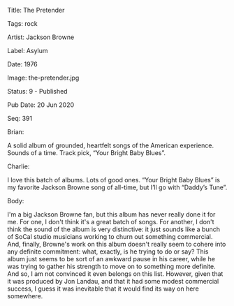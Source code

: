 Title:  The Pretender

Tags:   rock

Artist: Jackson Browne

Label:  Asylum

Date:   1976

Image:  the-pretender.jpg

Status: 9 - Published

Pub Date: 20 Jun 2020

Seq:    391

Brian: 

A solid album of grounded, heartfelt songs of the American experience. Sounds of a time. Track pick, “Your Bright Baby Blues”.


Charlie: 

I love this batch of albums. Lots of good ones. “Your Bright Baby Blues” is my favorite Jackson Browne song of all-time, but I’ll go with “Daddy’s Tune”.


Body: 

I'm a big Jackson Browne fan, but this album has never really done it for me. For one, I don't think it's a great batch of songs. For another, I don't think the sound of the album is very distinctive: it just sounds like a bunch of SoCal studio musicians working to churn out something commercial. And, finally, Browne's work on this album doesn't really seem to cohere into any definite commitment: what, exactly, is he trying to do or say? This album just seems to be sort of an awkward pause in his career, while he was trying to gather his strength to move on to something more definite. And so, I am not convinced it even belongs on this list. However, given that it was produced by Jon Landau, and that it had some modest commercial success, I guess it was inevitable that it would find its way on here somewhere.  

